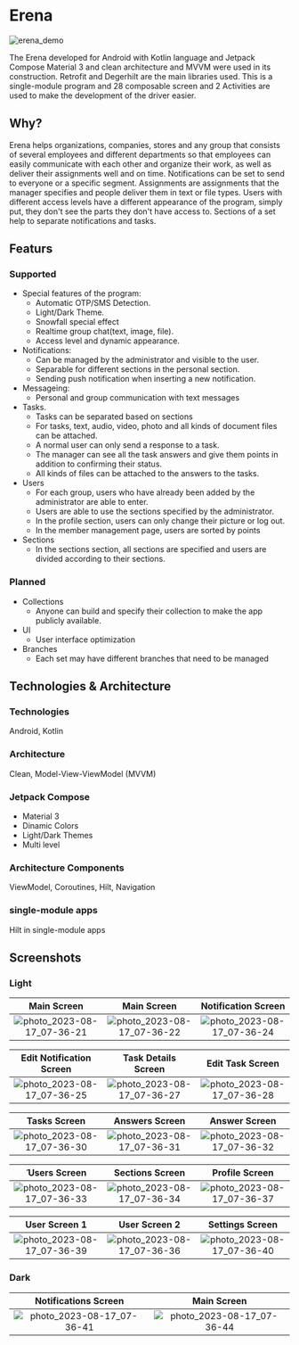 # Erena
![erena_demo](https://github.com/GoudarziDeveloper/NA/assets/81271344/e0be4bb1-3d23-4f55-bed6-3f61a2c84be9)


The Erena developed for Android with Kotlin language and Jetpack Compose Material 3 and clean architecture and MVVM were used in its construction.
Retrofit and Degerhilt are the main libraries used.
This is a single-module program and 28 composable screen and 2 Activities are used to make the development of the driver easier.

## Why?
Erena helps organizations, companies, stores and any group that consists of several employees and different departments so that employees can easily communicate with each other and organize their work, as well as deliver their assignments well and on time.
Notifications can be set to send to everyone or a specific segment.
Assignments are assignments that the manager specifies and people deliver them in text or file types.
Users with different access levels have a different appearance of the program, simply put, they don't see the parts they don't have access to.
Sections of a set help to separate notifications and tasks.

## Featurs

### Supported
* Special features of the program:
  * Automatic OTP/SMS Detection.
  * Light/Dark Theme.
  * Snowfall special effect
  * Realtime group chat(text, image, file).
  * Access level and dynamic appearance.
* Notifications:
  * Can be managed by the administrator and visible to the user.
  * Separable for different sections in the personal section.
  * Sending push notification when inserting a new notification.
* Messageing:
  * Personal and group communication with text messages
* Tasks.
  * Tasks can be separated based on sections
  * For tasks, text, audio, video, photo and all kinds of document files can be attached.
  * A normal user can only send a response to a task.
  * The manager can see all the task answers and give them points in addition to confirming their status.
  * All kinds of files can be attached to the answers to the tasks.
* Users
  * For each group, users who have already been added by the administrator are able to enter.
  * Users are able to use the sections specified by the administrator.
  * In the profile section, users can only change their picture or log out.
  * In the member management page, users are sorted by points
* Sections
  * In the sections section, all sections are specified and users are divided according to their sections.
### Planned
* Collections
  * Anyone can build and specify their collection to make the app publicly available.
* UI
  * User interface optimization
* Branches
  * Each set may have different branches that need to be managed

## Technologies & Architecture    
### Technologies
  Android, Kotlin
  

### Architecture
  Clean, Model-View-ViewModel (MVVM)
  
### Jetpack Compose
  * Material 3
  * Dinamic Colors
  * Light/Dark Themes
  * Multi level

### Architecture Components

  ViewModel, Coroutines, Hilt, Navigation
  

### single-module apps
  Hilt in single-module apps


## Screenshots

### Light

|Main Screen|Main Screen|Notification Screen|
| :---------------------: | :-----------------: | :-------------------: |
|  ![photo_2023-08-17_07-36-21](https://github.com/GoudarziDeveloper/NA/assets/81271344/ee0be4dc-1c61-43de-a51d-69c56d9c3e05)   |       ![photo_2023-08-17_07-36-22](https://github.com/GoudarziDeveloper/NA/assets/81271344/6067005a-bad1-4886-a237-f1e51a6a9aaa)       |     ![photo_2023-08-17_07-36-24](https://github.com/GoudarziDeveloper/NA/assets/81271344/60a5e096-43ea-4e1e-99d1-dfed31e8718f)    |

|Edit Notification Screen|Task Details Screen|Edit Task Screen|
| :---------------------: | :-----------------: | :-------------------: |
|   ![photo_2023-08-17_07-36-25](https://github.com/GoudarziDeveloper/NA/assets/81271344/f9cf9f28-0e28-488d-b5b4-f027724f7a4d) |      ![photo_2023-08-17_07-36-27](https://github.com/GoudarziDeveloper/NA/assets/81271344/eff8857c-66d3-4bb9-ace2-648043561aa9)   |      ![photo_2023-08-17_07-36-28](https://github.com/GoudarziDeveloper/NA/assets/81271344/4ca18433-5ed2-4d5f-9bed-fbb7ea973742)  |

|Tasks Screen|Answers Screen|Answer Screen|
| :---------------------: | :-----------------: | :-------------------: |
|  ![photo_2023-08-17_07-36-30](https://github.com/GoudarziDeveloper/NA/assets/81271344/5fa1ff2a-ea3e-489d-b932-275382b3bca3)       |    ![photo_2023-08-17_07-36-31](https://github.com/GoudarziDeveloper/NA/assets/81271344/adad3816-2bd9-43c5-bbb4-d7ff44c0611a)   |    ![photo_2023-08-17_07-36-32](https://github.com/GoudarziDeveloper/NA/assets/81271344/5433dc3f-c368-4f91-8711-1fdad5577522)     | 

|َ Users Screen|Sections Screen|Profile Screen|
| :---------------------: | :-----------------: | :-------------------: |
|  ![photo_2023-08-17_07-36-33](https://github.com/GoudarziDeveloper/NA/assets/81271344/e24ff07e-1cf6-4e4e-9300-aebcc52601f1)   |     ![photo_2023-08-17_07-36-34](https://github.com/GoudarziDeveloper/NA/assets/81271344/ffd445e3-419c-4884-8a92-203aff3e842a)    |  ![photo_2023-08-17_07-36-37](https://github.com/GoudarziDeveloper/NA/assets/81271344/f800ddf3-4f7d-4f4c-88b4-ec2b49ff44c6)    |


|User Screen 1|User Screen 2|Settings Screen|
| :---------------------: | :-----------------: | :-------------------: |
|    ![photo_2023-08-17_07-36-39](https://github.com/GoudarziDeveloper/NA/assets/81271344/6ff64c1a-3f0c-42ef-8802-dfd73557acb6)   |     ![photo_2023-08-17_07-36-36](https://github.com/GoudarziDeveloper/NA/assets/81271344/1810439c-a1bd-4f3d-910b-11355d0ba383)     |    ![photo_2023-08-17_07-36-40](https://github.com/GoudarziDeveloper/NA/assets/81271344/22cbf65f-6382-494c-8ba7-2f761ab1a641)     |

### Dark

|Notifications Screen|Main Screen|
| :---------------------: | :-----------------: |
| ![photo_2023-08-17_07-36-41](https://github.com/GoudarziDeveloper/NA/assets/81271344/2ff648cd-4c14-43fe-99cc-481495756397)  |    ![photo_2023-08-17_07-36-44](https://github.com/GoudarziDeveloper/NA/assets/81271344/60727687-6f34-4eda-aca2-4aca460ed70c)   |     

